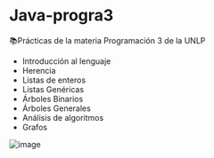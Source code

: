 # Java-progra3

📚Prácticas de la materia Programación 3 de la UNLP

- Introducción al lenguaje
- Herencia
- Listas de enteros
- Listas Genéricas
- Árboles Binarios
- Árboles Generales
- Análisis de algoritmos
- Grafos


![image](https://github.com/valemicolgarcia/Java-progra3/assets/122756188/76379196-875f-4b41-a8d6-259a6d744a13)

